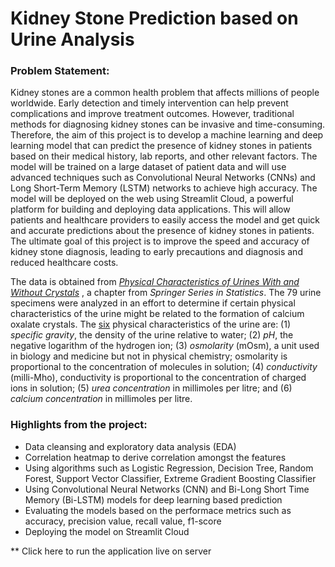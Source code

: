 # Kidney Stone Prediction based on Urine Analysis
### Problem Statement:
Kidney stones are a common health problem that affects millions of people worldwide. Early detection and timely intervention can help prevent complications and improve treatment outcomes. However, traditional methods for diagnosing kidney stones can be invasive and time-consuming. Therefore, the aim of this project is to develop a machine learning and deep learning model that can predict the presence of kidney stones in patients based on their medical history, lab reports, and other relevant factors. The model will be trained on a large dataset of patient data and will use advanced techniques such as Convolutional Neural Networks (CNNs) and Long Short-Term Memory (LSTM) networks to achieve high accuracy. The model will be deployed on the web using Streamlit Cloud, a powerful platform for building and deploying data applications. This will allow patients and healthcare providers to easily access the model and get quick and accurate predictions about the presence of kidney stones in patients. The ultimate goal of this project is to improve the speed and accuracy of kidney stone diagnosis, leading to early precautions and diagnosis and reduced healthcare costs.

The data is obtained from [*Physical Characteristics of Urines With and Without Crystals*](https://link.springer.com/chapter/10.1007/978-1-4612-5098-2_45) , a chapter from *Springer Series in Statistics*. The 79 urine specimens were analyzed in an effort to determine if certain physical characteristics of the urine might be related to the formation of calcium oxalate crystals. The <ins>six</ins> physical characteristics of the urine are: (1) *specific gravity*, the density of the urine relative to water; (2) *pH*, the negative logarithm of the hydrogen ion; (3) *osmolarity* (mOsm), a unit used in biology and medicine but not in physical chemistry; osmolarity is proportional to the concentration of molecules in solution; (4) *conductivity* (milli-Mho), conductivity is proportional to the concentration of charged ions in solution; (5) *urea concentration* in millimoles per litre; and (6) *calcium concentration* in millimoles per litre.

### Highlights from the project:
- Data cleansing and exploratory data analysis (EDA)
- Correlation heatmap to derive correlation amongst the features
- Using algorithms such as Logistic Regression, Decision Tree, Random Forest, Support Vector Classifier, Extreme Gradient Boosting Classifier
- Using Convolutional Neural Networks (CNN) and Bi-Long Short Time Memory (Bi-LSTM) models for deep learning based prediction
- Evaluating the models based on the performace metrics such as accuracy, precision value, recall value, f1-score
- Deploying the model on Streamlit Cloud

** Click here to run the application live on server
